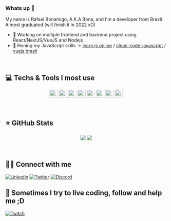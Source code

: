 ### Whats up 👋
My name is Rafael Bonamigo, A.K.A Bona, and I'm a developer from Brazil<br>
Almost graduated (will finish it in 2022 xD)
- 🔭 Working on multiple frontend and backend project using React/NextJS/VueJS and Nodejs
- 🌱 Honing my JavaScript skills -> 
<a href="https://learnjavascript.online/app.html">learn js online</a> / 
<a href="https://github.com/ryanmcdermott/clean-code-javascript#objects-and-data-structures">clean-code-javascript</a> /
<a href="https://treinamento.vuejsbrasil.org/">vuejs brasil</a>

<br>

## 💻 Techs & Tools I most use

<p align="center">
<img src="https://img.shields.io/badge/javascript-%23F7DF1E.svg?&style=for-the-badge&logo=javascript&logoColor=black" height="25"/>
<img src="https://img.shields.io/badge/typescript%20-%23007ACC.svg?&style=for-the-badge&logo=typescript&logoColor=white" height="25"/>
<img src="https://img.shields.io/badge/node.js%20-%2343853D.svg?&style=for-the-badge&logo=node.js&logoColor=white" height="25"/>
<img src="https://img.shields.io/badge/express.js%20-%23404d59.svg?&style=for-the-badge" height="25"/>
<img src="https://img.shields.io/badge/React-20232A?style=for-the-badge&logo=react&logoColor=61DAFB" height="25">
<img src="https://img.shields.io/badge/Next-black?style=for-the-badge&logo=next.js&logoColor=white" height="25">
<img src="https://img.shields.io/badge/vuejs%20-%2335495e.svg?&style=for-the-badge&logo=vue.js&logoColor=%234FC08D" height="25"/>
<img src="https://img.shields.io/badge/MySQL-00000F?style=for-the-badge&logo=mysql&logoColor=white" height="25"/>
</p>
<br>

## ⭐ GitHub Stats

<p align = "center">
  <img src = "https://github-readme-stats.vercel.app/api?username=bonamigor&show_icons=true&theme=tokyonight&line_height=27">
  <img src = "https://github-readme-stats.vercel.app/api/top-langs/?username=bonamigor&hide=css,java,html&theme=tokyonight">
</p>
<br>

## 👨👩 Connect with me

[![Linkedin](https://img.shields.io/badge/linkedin-%230077B5.svg?&style=for-the-badge&logo=linkedin&logoColor=white)](https://www.linkedin.com/in/rafael-bonamigo-0343901a1)
[![Twitter](https://img.shields.io/badge/twitter-%231DA1F2.svg?&style=for-the-badge&logo=twitter&logoColor=white)](https://twitter.com/bonamigor)
[![Discord](https://img.shields.io/badge/Discord-7289DA?style=for-the-badge&logo=discord&logoColor=white)](https://discord.gg/RTtcbRNEeB)
<br>

## 🔴 Sometimes I try to live coding, follow and help me ;D

[![Twitch](https://img.shields.io/badge/twitch-%239146FF.svg?&style=for-the-badge&logo=twitch&logoColor=white)](https://www.twitch.tv/bonamigor)
<br>
<br>
